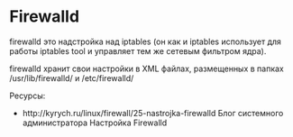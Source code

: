 # Firewalld

<p>firewalld это надстройка над iptables (он как и iptables использует для работы iptables tool и управляет тем же сетевым фильтром ядра).</p>
<p>firewalld хранит свои настройки в XML файлах, размещенных в папках /usr/lib/firewalld/ и /etc/firewalld/</p>

Ресурсы:
<ul>
<li>http://kyrych.ru/linux/firewall/25-nastrojka-firewalld Блог системного администратора Настройка Firewalld</li>
</ul>